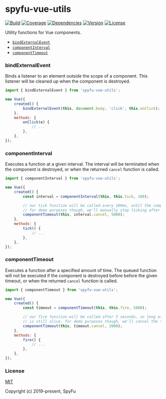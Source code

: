 # spyfu-vue-utils

[![Build](https://img.shields.io/circleci/project/github/spyfu/spyfu-vue-utils/master.svg?style=flat)](https://circleci.com/gh/spyfu/spyfu-vue-utils)
[![Coverage](https://img.shields.io/codecov/c/github/spyfu/spyfu-vue-utils.svg?style=flat)](https://codecov.io/gh/spyfu/spyfu-vue-utils)
[![Dependencies](https://img.shields.io/david/dev/spyfu/spyfu-vue-utils.svg?style=flat)](https://david-dm.org/spyfu/spyfu-vue-utils?type=dev)
[![Version](https://img.shields.io/npm/v/spyfu-vue-utils.svg?style=flat)](https://www.npmjs.com/package/spyfu-vue-utils)
[![License](https://img.shields.io/badge/license-MIT-blue.svg?style=flat)](https://github.com/spyfu/spyfu-vue-utils/blob/master/LICENSE)

Utility functions for Vue components.

- [`bindExternalEvent`](#bindexternalevent)
- [`componentInterval`](#componentinterval)
- [`componentTimeout`](#componenttimeout)

### bindExternalEvent

Binds a listener to an element outside the scope of a component. This listener will be cleaned up when the component is destroyed.

```js
import { bindExternalEvent } from 'spyfu-vue-utils';

new Vue({
    created() {
        bindExternalEvent(this, document.body, 'click', this.onClick);
    },
    methods: {
        onClick(e) {
            // ...
        },
    },
});
```

### componentInterval

Executes a function at a given interval. The interval will be terminated when the component is destroyed, or when the returned `cancel` function is called.

```js
import { componentInterval } from 'spyfu-vue-utils';

new Vue({
    created() {
        const interval = componentInterval(this, this.tick, 100);

        // our tick function will be called every 100ms, until the component is destroyed.
        // for demo purposes though, we'll manually stop ticking after 5 seconds.
        componentTimeout(this, interval.cancel, 5000);
    },
    methods: {
        tick() {
            // ...
        },
    },
});
```

### componentTimeout

Executes a function after a specified amount of time. The queued function will not be executed if the component is destroyed before before the given timeout, or when the returned `cancel` function is called.

```js
import { componentTimeout } from 'spyfu-vue-utils';

new Vue({
    created() {
        const timeout = componentTimeout(this, this.fire, 5000);

        // our fire function will be called after 5 seconds, so long as the component instance
        // is still alive. for demo purposes though, we'll cancel the timeout after 2 seconds.
        componentTimeout(this, timeout.cancel, 2000);
    },
    methods: {
        fire() {
            // ...
        },
    },
});
```

### License

[MIT](https://github.com/spyfu/spyfu-vue-utils/blob/master/LICENSE)

Copyright (c) 2019-present, SpyFu
